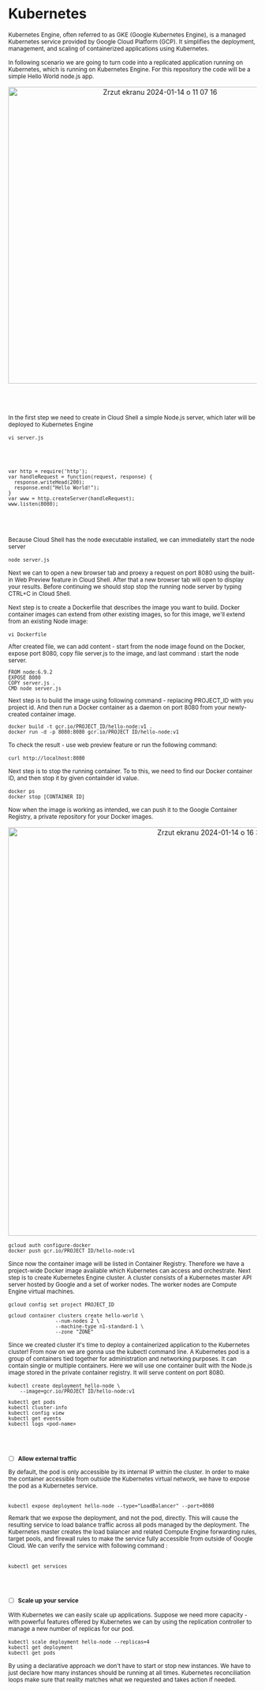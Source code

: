 # Kubernetes

<sub/>
Kubernetes Engine, often referred to as GKE (Google Kubernetes Engine), is a managed Kubernetes service provided by Google Cloud Platform (GCP). It simplifies the deployment, management, and scaling of containerized applications using Kubernetes. </sub>

<sub/> In following scenario we are going to  turn code  into a replicated application running on Kubernetes, which is running on Kubernetes Engine. For this repository the code will be a simple Hello World node.js app. </sub>


<p align="center">
<img width="600" alt="Zrzut ekranu 2024-01-14 o 11 07 16" src="https://github.com/eda6767/kubernetes/assets/102791467/349bcc1b-8603-4d69-8353-28e117044c44">
</p>


<br/>
</br>

<sub/> In the first step we need to create in Cloud Shell a simple Node.js server, which later will be deployed to Kubernetes Engine </sub>

<sub/> 

```
vi server.js
```


</sub>

<br/>
</br>

<sub/>

```
var http = require('http');
var handleRequest = function(request, response) {
  response.writeHead(200);
  response.end("Hello World!");
}
var www = http.createServer(handleRequest);
www.listen(8080);
```

</sub>


<br/>
</br>


 <sub/> Because Cloud Shell has the node executable installed, we can immediatelly start the node server </sub>

<sub/>

```
node server.js
```
</sub>


 <sub/> Next we can to open a new browser tab and proexy a request on port 8080 using the built-in Web Preview feature in Cloud Shell. After that a new browser tab will open to display your results. Before continuing we should stop stop the running node server by typing CTRL+C in Cloud Shell. </sub>



 <sub/> Next step is to create a Dockerfile that describes the image you want to build. Docker container images can extend from other existing images, so for this image, we'll extend from an existing Node image: </sub>

<sub/> 

 ```
vi Dockerfile
```

</sub>

<sub/> 
After created file, we can add content - start from the node image found on the Docker, expose port 8080, copy file server.js to the image, and last command : start the node server. 


```
FROM node:6.9.2
EXPOSE 8080
COPY server.js .
CMD node server.js
```


</sub>

<sub/> 
Next step is to build the image using following command - replacing PROJECT_ID with you project id. And then run a Docker container as a daemon on port 8080 from your newly-created container image. </sub>



<sub/> 

```
docker build -t gcr.io/PROJECT_ID/hello-node:v1 .
docker run -d -p 8080:8080 gcr.io/PROJECT_ID/hello-node:v1
```
 </sub>


<sub/> To check the result - use web preview feature or run the following command: </sub>
 
<sub/>

```
curl http://localhost:8080
```
</sub>

<sub/> Next step is to stop the running container. To to this, we need to find our Docker container ID, and then stop it by given containder id value. </sub>

<sub/>

```
docker ps
docker stop [CONTAINER ID]
```
</sub>

<sub/>  Now when the image is working as intended, we can push it to the Google Container Registry, a private repository for your Docker images. </sub>

<p align="center">
<img width="826" alt="Zrzut ekranu 2024-01-14 o 16 38 07" src="https://github.com/eda6767/kubernetes/assets/102791467/9943312d-5c50-410a-b965-f8c6a7068afc">


</p>


<sub/>  

```
gcloud auth configure-docker
docker push gcr.io/PROJECT_ID/hello-node:v1
```
</sub>


<sub/>  Since now the container image will be listed in Container Registry. Therefore we have a project-wide Docker image available which Kubernetes can access and orchestrate. Next step is to create Kubernetes Engine cluster. A cluster consists of a Kubernetes master API server hosted by Google and a set of worker nodes. The worker nodes are Compute Engine virtual machines. </sub>

<sub/> 

```
gcloud config set project PROJECT_ID

gcloud container clusters create hello-world \
                --num-nodes 2 \
                --machine-type n1-standard-1 \
                --zone "ZONE"
```
</sub>



<sub/> Since we created cluster it's time to deploy a containerized application to the Kubernetes cluster! From now on we are gonna use the kubectl command line. A Kubernetes pod is a group of containers tied together for administration and networking purposes. It can contain single or multiple containers. Here we will use one container built with the Node.js image stored in the private container registry. It will serve content on port 8080. </sub>

<sub/>

```
kubectl create deployment hello-node \
    --image=gcr.io/PROJECT_ID/hello-node:v1
```

</sub>

<sub/>

```
kubectl get pods
kubectl cluster-info
kubectl config view
kubectl get events
kubectl logs <pod-name>
```

</sub>


<br/>
</br>

<sub/>

- [ ]  **Allow external traffic**

</sub>




<sub/>
By default, the pod is only accessible by its internal IP within the cluster. In order to make the container accessible from outside the Kubernetes virtual network, we have to expose the pod as a Kubernetes service. </sub>

<br/>
</br>

<sub/>

```
kubectl expose deployment hello-node --type="LoadBalancer" --port=8080
```

</sub>

<sub/>
Remark that we expose the deployment, and not the pod, directly. This will cause the resulting service to load balance traffic across all pods managed by the deployment.
The Kubernetes master creates the load balancer and related Compute Engine forwarding rules, target pools, and firewall rules to make the service fully accessible from outside of Google Cloud. We can verify the service with following command : 
</sub>

<br/>
</br>

<sub/>

```
kubectl get services
```
</sub>


<br/>
</br>

<sub/>

- [ ]  **Scale up your service**

</sub>


<sub/> With Kubernetes we can easily scale up applications. Suppose we need more capacity - with powerful features offered by Kubernetes we can by using the replication controller to manage a new number of replicas for our pod.  </sub>


<sub/>

```
kubectl scale deployment hello-node --replicas=4
kubectl get deployment
kubectl get pods
```

</sub>


<sub/> By using a declarative approach we don't have to start or stop new instances. We have to just declare how many instances should be running at all times. Kubernetes reconciliation loops make sure that reality matches what we requested and takes action if needed. </sub>

